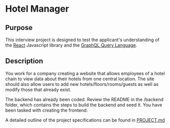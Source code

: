 # Hotel Manager

## Purpose

This interview project is designed to test the applicant's understanding of the [React](https://reactjs.org/) Javascript library and the [GraphQL Query Language](https://graphql.org/).

## Description

You work for a company creating a website that allows employees of a hotel chain to view data about their hotels from one central location. The site should also allow users to add new hotels/floors/rooms/guests as well as modify those that already exist.

The backend has already been coded. Review the README in the /backend folder, which contains the steps to build the backend and seed it. You have been tasked with creating the frontend.

A detailed outline of the project specifications can be found in [PROJECT.md](./frontend/PROJECT.md)
